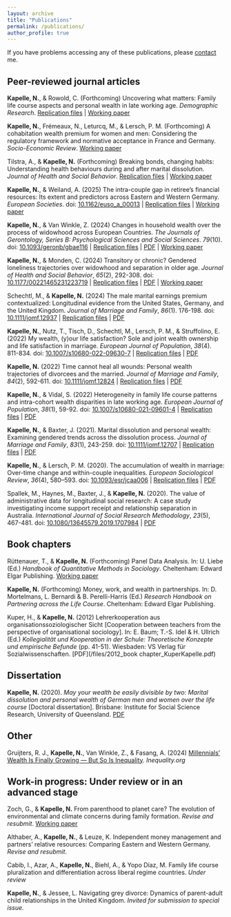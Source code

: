 ```yaml
---
layout: archive
title: "Publications"
permalink: /publications/
author_profile: true
---
```


If you have problems accessing any of these publications, please [contact](/contact) me.

## Peer-reviewed journal articles

**Kapelle, N.**, & Rowold, C. (Forthcoming) Uncovering what matters: Family life course aspects and personal wealth in late working age. *Demographic Research*. [Replication files](https://osf.io/b9ya6/) \| [Working paper](https://osf.io/preprints/socarxiv/pucvt) 

**Kapelle, N.**, Frémeaux, N., Leturcq, M., & Lersch, P. M. (Forthcoming) A cohabitation wealth premium for women and men: Considering the regulatory framework and normative acceptance in France and Germany. *Socio-Economic Review*. [Working paper](https://osf.io/preprints/socarxiv/uz74e) 

Tilstra, A., & **Kapelle, N.** (Forthcoming) Breaking bonds, changing habits: Understanding health behaviours during and after marital dissolution. *Journal of Health and Social Behavior*. [Replication files](https://osf.io/tk5z2/) \| [Working paper](https://osf.io/preprints/socarxiv/h8w53)

**Kapelle, N.**, & Weiland, A. (2025) The intra-couple gap in retiree’s financial resources: Its extent and predictors across Eastern and Western Germany. *European Societies*. doi: [10.1162/euso_a_00013](https://direct.mit.edu/euso/article/doi/10.1162/euso_a_00013/125835) \| [Replication files](https://osf.io/auzm4/) \| [Working paper](https://osf.io/preprints/osf/ruyfp)

**Kapelle, N.**, & Van Winkle, Z. (2024) Changes in household wealth over the process of widowhood across European Countries. *The Journals of Gerontology, Series B: Psychological Sciences and Social Sciences*. *79*(10). doi: [10.1093/geronb/gbae116](https://doi.org/10.1093/geronb/gbae116) \| [Replication files](https://osf.io/gyc7f/) \| [PDF](/files/2024_JGSS_10.1093geronbgbae116.pdf) \| [Working paper](https://osf.io/preprints/socarxiv/davxs_v1) 

**Kapelle, N.**, & Monden, C. (2024) Transitory or chronic? Gendered loneliness trajectories over widowhood and separation in older age. *Journal of Health and Social Behavior*, *65*(2), 292-308. doi: [10.1177/00221465231223719](https://doi.org/10.1177/00221465231223719) \| [Replication files](https://osf.io/qnyh9/) \| [PDF](/files/2024_JHSB_10.117700221465231223719.pdf) \| [Working paper](https://osf.io/preprints/socarxiv/uqytc_v1) 

Schechtl, M., & **Kapelle, N.** (2024) The male marital earnings premium contextualized: Longitudinal evidence from the United States, Germany, and the United Kingdom. *Journal of Marriage and Family*, *86*(1). 176-198. doi: [10.1111/jomf.12937](https://onlinelibrary.wiley.com/doi/full/10.1111/jomf.12937) \| [Replication files](https://osf.io/uwq2z/) \| [PDF](/files/2023_JMF_jomf.12937.pdf)

**Kapelle, N.**, Nutz, T., Tisch, D., Schechtl, M., Lersch, P. M., & Struffolino, E. (2022) My wealth, (y)our life satisfaction? Sole and joint wealth ownership and life satisfaction in marriage. *European Journal of Population*, *38*(4). 811-834. doi: [10.1007/s10680-022-09630-7](http://dx.doi.org/10.1007/s10680-022-09630-7) \| [Replication files](https://osf.io/4mvxr/) \| [PDF](/files/2022_EJP_s10680-022-09630-7.pdf)

**Kapelle, N.** (2022) Time cannot heal all wounds: Personal wealth trajectories of divorcees and the married. *Journal of Marriage and Family*, *84*(2), 592-611. doi: [10.1111/jomf.12824](https://onlinelibrary.wiley.com/doi/full/10.1111/jomf.12824) \| [Replication files](https://osf.io/vhwsd/) \| [PDF](/files/2022_JMF_jomf.12824.pdf)

**Kapelle, N.**, & Vidal, S. (2022) Heterogeneity in family life course patterns and intra-cohort wealth disparities in late working age. *European Journal of Population*, *38*(1), 59-92. doi: [10.1007/s10680-021-09601-4](https://link.springer.com/article/10.1007/s10680-021-09601-4) \| [Replication files](https://osf.io/5vujc/) \| [PDF](/files/2022_EJP_s10680-021-09601-4.pdf)

**Kapelle, N.**, & Baxter, J. (2021). Marital dissolution and personal wealth: Examining gendered trends across the dissolution process. *Journal of Marriage and Family*, *83*(1), 243-259. doi: [10.1111/jomf.12707](https://onlinelibrary.wiley.com/doi/full/10.1111/jomf.12707) \| [Replication files](https://osf.io/qpm6t/) \| [PDF](/files/2021_JMF_jomf.12707.pdf)

**Kapelle, N.**, & Lersch, P. M. (2020). The accumulation of wealth in marriage: Over-time change and within-couple inequalities. *European Sociological Review*, *36*(4), 580–593. doi: [10.1093/esr/jcaa006](https://academic.oup.com/esr/article/36/4/580/5753972?login=false) \| [Replication files](https://osf.io/sg84a/) \| [PDF](/files/2020_ESR_jcaa006.pdf)

Spallek, M., Haynes, M., Baxter, J., & **Kapelle, N.** (2020). The value of administrative data for longitudinal social research: A case study investigating income support receipt and relationship separation in Australia. *International Journal of Social Research Methodology*, *23*(5), 467-481. doi: [10.1080/13645579.2019.1707984](https://www.tandfonline.com/doi/abs/10.1080/13645579.2019.1707984) \| [PDF](/files/2020_IJSRM_13645579.2019.1707984.pdf)

## Book chapters

Rüttenauer, T., & **Kapelle, N.** (Forthcoming) Panel Data Analysis. In: U. Liebe (Ed.) *Handbook of Quantitative Methods in Sociology*. Cheltenham: Edward Elgar Publishing. [Working paper](https://osf.io/preprints/socarxiv/3mfzq)

**Kapelle, N.** (Forthcoming) Money, work, and wealth in partnerships. In: D. Mortelmans, L. Bernardi & B. Perelli-Harris (Ed.) *Research Handbook on Partnering across the Life Course*. Cheltenham: Edward Elgar Publishing.

Kuper, H., & **Kapelle, N.** (2012) Lehrerkooperation aus organisationssoziologischer Sicht [Cooperation between teachers from the perspective of organisational sociology]. In: E. Baum; T.-S. Idel & H. Ullrich (Ed.) *Kollegialität und Kooperation in der Schule: Theoretische Konzepte und empirische Befunde* (pp. 41-51). Wiesbaden: VS Verlag für Sozialwissenschaften. [PDF](/files/2012_book chapter_KuperKapelle.pdf)

## Dissertation

**Kapelle, N.** (2020). *May your wealth be easily divisible by two: Marital dissolution and personal wealth of German men and women over the life course* [Doctoral dissertation]. Brisbane: Institute for Social Science Research, University of Queensland. [PDF](/files/phd_thesis.pdf)

## Other

Gruijters, R. J., **Kapelle, N.**, Van Winkle, Z., & Fasang, A. (2024) [Millennials’ Wealth Is Finally Growing — But So Is Inequality](https://inequality.org/research/generational-wealth-inequality/). *Inequality.org*  

## Work-in progress: Under review or in an advanced stage 

Zoch, G., & **Kapelle, N.** From parenthood to planet care? The evolution of environmental and climate concerns during family formation. *Revise and resubmit*. [Working paper](https://osf.io/preprints/socarxiv/n4xwf_v1)

Althaber, A., **Kapelle, N.**, & Leuze, K. Independent money management and partners’ relative resources: Comparing Eastern and Western Germany. *Revise and resubmit*.

Cabib, I., Azar, A., **Kapelle, N.**, Biehl, A., & Yopo Díaz, M. Family life course pluralization and differentiation across liberal regime countries. *Under review*

**Kapelle, N.**, & Jessee, L. Navigating grey divorce: Dynamics of parent-adult child relationships in the United Kingdom. *Invited for submission to special issue.*

